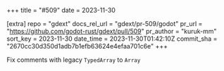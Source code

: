 +++
title = "#509"
date = 2023-11-30

[extra]
repo = "gdext"
docs_rel_url = "gdext/pr-509/godot"
pr_url = "https://github.com/godot-rust/gdext/pull/509"
pr_author = "kuruk-mm"
sort_key = 2023-11-30
date_time = 2023-11-30T01:42:10Z
commit_sha = "2670cc30d350d1adb7b1efb63624e4efaa701c6e"
+++

Fix comments with legacy `TypedArray` to `Array`
